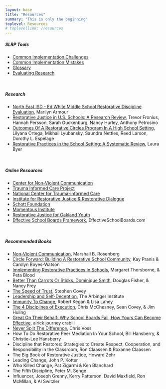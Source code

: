 ```yaml
---
layout: base
title: "Resources"
summary: "This is only the beginning"
toplevel: Resources
# toplevellink: /resources
---
```


<h5>SLRP Tools</h5>
<ul>
<li><a href="/resources/challenges">Common Implementation Challenges</a></li>
<li><a href="/resources/mistakes">Common Implementation Mistakes</a></li>
<li><a href="/resources/glossary">Glossary</a></li>
<li><a href="/resources/research">Evaluating Research</a></li>
</ul><br/>

<h5>Research</h5>
<ul>
<li><a href="https://irjrd.org/files/2016/01/Year-3-FINAL-Ed-White-report.pdf">North East ISD - Ed White Middle School Restorative Discipline Evaluation</a>, Marilyn Armour</li>

<li><a href="https://jprc.wested.org/wp-content/uploads/2016/02/RJ_Literature-Review_20160217.pdf">Restorative Justice in U.S. Schools: A Research Review</a>, Trevor Fronius, Hannah Persson, Sarah Guckenburg, Nancy Hurley, Anthony Petrosino</li>

<li><a href="https://www.academia.edu/25209808/Outcomes_of_a_Restorative_Circles_Program_in_a_High_School_Setting">Outcomes Of A Restorative Circles Program In A High School Setting</a>, Lilyana Ortega, Mikhail Lyubansky, Saundra Nettles, Reed Larson, Dorothy L. Espelage</li>

<li><a href="http://sophia.stkate.edu/cgi/viewcontent.cgi?article=1565&context=msw_papers">Restorative Practices in the School Setting: A Systematic Review</a>, Laura Byer</li>

</ul><br/>


<h5>Online Resources</h5>
<ul>
<li><a href="http://www.cnvc.org/learn/nvc-foundations">Center for Non-Violent Communication</a></li>
<li><a href="http://www.traumainformedcareproject.org">Trauma Informed Care Project</a></li> 
<li><a href="http://www.samhsa.gov/nctic">National Center for Trauma-informed Care</a></li>
<li><a href="https://www.irjrd.org">Institute for Restorative Justice & Restorative Dialogue</a></li>  
<li><a href="http://www.schottfoundation.org/restorative-practices">Schott Foundation</a></li> 
<li><a href="http://www.momentousinstitute.org">Momentous Institute</a></li>  
<li><a href="http://www.rjoyoakland.org">Restorative Justice for Oakland Youth</a></li> 
<li><a href="http://www.effectiveschoolboards.com">Effective School Boards Framework</a>, EffectiveSchoolBoards.com</li>
</ul><br/>


<h5>Recommended Books</h5>
<ul>
<li><a href="https://www.amazon.com/dp/189200528X/">Non-Violent Communication</a>, Marshall B. Rosenberg</li>
<li><a href="https://www.amazon.com/dp/1937141195/">Circle Forward: Building A Restorative School Community</a>, Kay Pranis & Carolyn Boyes-Watson</li>
<li><a href="https://www.amazon.com/dp/1849053774/">Implementing Restorative Practices In Schools</a>, Margaret Thorsborne, & Peta Blood</li>
<li><a href="https://www.amazon.com/dp/B07X2LNWMF/">Better Than Carrots Or Sticks, Dominique Smith</a>, Douglas Fisher, & Nancy Frey</li>
<li><a href="https://www.amazon.com/dp/B000MGATWG/">The Speed of Trust</a>, Stephen Covey</li>
<li><a href="https://www.amazon.com/dp/1523097809/">Leadership and Self-Deception</a>, The Arbinger Institute</li> 
<li><a href="https://www.amazon.com/dp/B004OEILH2/">Immunity To Change</a>, Robert Kegan & Lisa Lahey </li>
<li><a href="https://www.amazon.com/dp/B005FLODJ8/">The 4 Disciplines of Execution</a>, Chris McChesney, Sean Covey, & Jim Huling </li> 
<li><a href="https://www.amazon.com/dp/154453759X/">Great On Their Behalf: Why School Boards Fail, How Yours Can Become Effective</a>, airick journey crabill</li>  
<li><a href="https://www.amazon.com/dp/B014DUR7L2/">Never Split The Difference</a>, Chris Voss</li>
<li>How To Do Restorative Peer Mediation In Your School, Bill Hansberry, & Christie-Lee Hansberry</li>
<li>Discipline that Restores: Strategies to Create Respect, Cooperation, and Responsibility in the Classroom, Ron Claassen & Roxanne Claassen</li>
<li>The Big Book of Restorative Justice, Howard Zehr</li>
<li>Leading Change, John P. Kotter</li>
<li>Who Killed Change, Pat Zigarmi & Ken Blanchard</li>
<li>The Fifth Discipline, Peter M. Senge </li>
<li>Influencer, Joseph Grenny, Kerry Patterson, David Maxfield, Ron McMillan, & Al Switzler </li>
</ul>

